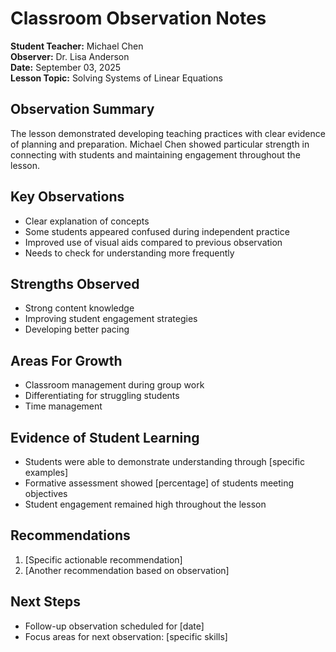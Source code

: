 
# Classroom Observation Notes

**Student Teacher:** Michael Chen  
**Observer:** Dr. Lisa Anderson  
**Date:** September 03, 2025  
**Lesson Topic:** Solving Systems of Linear Equations

## Observation Summary

The lesson demonstrated developing teaching practices with clear evidence of planning and preparation. 
Michael Chen showed particular strength in connecting with students and 
maintaining engagement throughout the lesson.

## Key Observations

- Clear explanation of concepts
- Some students appeared confused during independent practice
- Improved use of visual aids compared to previous observation
- Needs to check for understanding more frequently

## Strengths Observed
- Strong content knowledge
- Improving student engagement strategies
- Developing better pacing

## Areas For Growth
- Classroom management during group work
- Differentiating for struggling students
- Time management

## Evidence of Student Learning
- Students were able to demonstrate understanding through [specific examples]
- Formative assessment showed [percentage] of students meeting objectives
- Student engagement remained high throughout the lesson

## Recommendations
1. [Specific actionable recommendation]
2. [Another recommendation based on observation]

## Next Steps
- Follow-up observation scheduled for [date]
- Focus areas for next observation: [specific skills]
